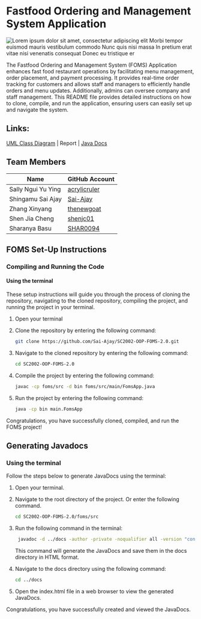 # Fastfood Ordering and Management System Application

![Lorem ipsum dolor sit amet, consectetur adipiscing elit  Morbi tempor euismod mauris vestibulum commodo  Nunc quis nisi massa  In pretium erat vitae nisi venenatis consequat  Donec eu tristique er](https://github.com/Sai-Ajay/SC2002-OOP-FOMS-2.0/assets/126130422/f2b28504-51cc-4224-ba1b-5a62934ef3d7)

The Fastfood Ordering and Management System (FOMS) Application enhances fast food restaurant operations by facilitating menu management, order placement, and payment processing. It provides real-time order tracking for customers and allows staff and managers to efficiently handle orders and menu updates. Additionally, admins can oversee company and staff management. This README file provides detailed instructions on how to clone, compile, and run the application, ensuring users can easily set up and navigate the system.

## Links: 
[UML Class Diagram](https://github.com/Sai-Ajay/SC2002-OOP-FOMS-2.0/tree/main/foms/umldiagram) | Report | [Java Docs](https://github.com/Sai-Ajay/SC2002-OOP-FOMS-2.0/tree/main/foms/docs)

## Team Members
| Name               | GitHub Account      |
| ------------------ | ------------------- |
| Sally Ngui Yu Ying | [acrylicruler](https://github.com/acrylicruler)   |
| Shingamu Sai Ajay  | [Sai-Ajay](https://github.com/Sai-Ajay)           |
| Zhang Xinyang      | [thenewgoat](https://github.com/thenewgoat)       |
| Shen Jia Cheng     | [shenjc01](https://github.com/shenjc01)           |
| Sharanya Basu      | [SHAR0094](https://github.com/SHAR0094)             |

## FOMS Set-Up Instructions
### Compiling and Running the Code
#### Using the terminal
These setup instructions will guide you through the process of cloning the repository, navigating to the cloned repository, compiling the project, and running the project in your terminal.

1. Open your terminal

2. Clone the repository by entering the following command:
   ```Bash
   git clone https://github.com/Sai-Ajay/SC2002-OOP-FOMS-2.0.git
   ```
3. Navigate to the cloned repository by entering the following command:
   ```Bash
   cd SC2002-OOP-FOMS-2.0
   ```
4. Compile the project by entering the following command:
   ```Bash
   javac -cp foms/src -d bin foms/src/main/FomsApp.java
   ```
5. Run the project by entering the following command:
   ```Bash
   java -cp bin main.FomsApp
   ```
Congratulations, you have successfully cloned, compiled, and run the FOMS project!

## Generating Javadocs
### Using the terminal
Follow the steps below to generate JavaDocs using the terminal:

1. Open your terminal.

2. Navigate to the root directory of the project. Or enter the following command.
   ```Bash
   cd SC2002-OOP-FOMS-2.0/foms/src
   ```
3. Run the following command in the terminal:
   ```Bash
    javadoc -d ../docs -author -private -noqualifier all -version "controllers" "enums" "interfaces" "main" "models" "services" "stores" "test" "utils" "utils.exceptions" "views"
   ```
   This command will generate the JavaDocs and save them in the docs directory in HTML format.

4. Navigate to the docs directory using the following command:
   ```Bash
   cd ../docs
   ```
5. Open the index.html file in a web browser to view the generated JavaDocs.

Congratulations, you have successfully created and viewed the JavaDocs.













